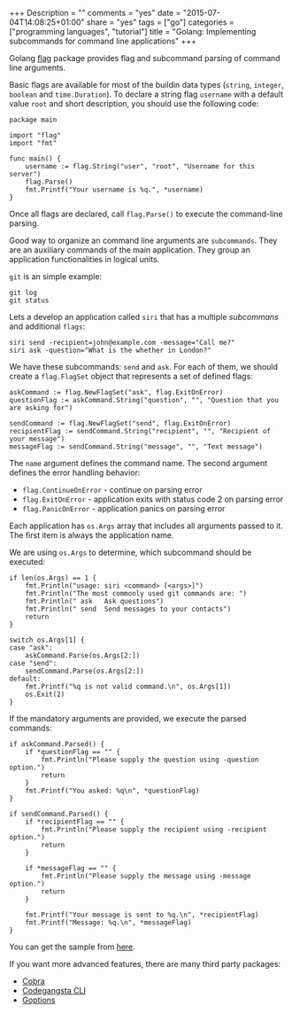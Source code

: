 +++
Description = ""
comments = "yes"
date = "2015-07-04T14:08:25+01:00"
share = "yes"
tags = ["go"]
categories = ["programming languages", "tutorial"]
title = "Golang: Implementing subcommands for command line applications"
+++

Golang [flag](https://golang.org/pkg/flag/) package provides flag and
subcommand parsing of command line arguments.

Basic flags are available for most of the buildin data types (`string`, `integer`,
`boolean` and `time.Duration`). To declare a string flag `username` with a default
value `root` and short description, you should use the following code:

```
package main

import "flag"
import "fmt"

func main() {
    username := flag.String("user", "root", "Username for this server")
    flag.Parse()
    fmt.Printf("Your username is %q.", *username)
}
```

Once all flags are declared, call `flag.Parse()` to execute
the command-line parsing.

Good way to organize an command line arguments are `subcommands`. They are
an auxiliary commands of the main application. They group an application
functionalities in logical units.

`git` is an simple example:

```
git log
git status
```

Lets a develop an application called `siri` that has a
multiple _subcommans_ and additional `flags`:

```
siri send -recipient=john@example.com -message="Call me?"
siri ask -question="What is the whether in London?"
```

We have these subcommands: `send` and `ask`. For each of them,
we should create a `flag.FlagSet` object that represents a set of defined flags:

```
askCommand := flag.NewFlagSet("ask", flag.ExitOnError)
questionFlag := askCommand.String("question", "", "Question that you are asking for")

sendCommand := flag.NewFlagSet("send", flag.ExitOnError)
recipientFlag := sendCommand.String("recipient", "", "Recipient of your message")
messageFlag := sendCommand.String("message", "", "Text message")
```

The `name` argument defines the command name. The second argument defines the
error handling behavior:

- `flag.ContinueOnError` - continue on parsing error
- `flag.ExitOnError` - application exits with status code 2 on parsing error
- `flag.PanicOnError` - application panics on parsing error

Each application has `os.Args` array that includes all arguments passed to it.
The first item is always the application name.

We are using `os.Args` to determine, which subcommand should be executed:

```
if len(os.Args) == 1 {
	fmt.Println("usage: siri <command> [<args>]")
	fmt.Println("The most commonly used git commands are: ")
	fmt.Println(" ask   Ask questions")
	fmt.Println(" send  Send messages to your contacts")
	return
}

switch os.Args[1] {
case "ask":
	askCommand.Parse(os.Args[2:])
case "send":
	sendCommand.Parse(os.Args[2:])
default:
	fmt.Printf("%q is not valid command.\n", os.Args[1])
	os.Exit(2)
}
```

If the mandatory arguments are provided, we execute the parsed commands:

```
if askCommand.Parsed() {
	if *questionFlag == "" {
		fmt.Println("Please supply the question using -question option.")
		return
	}
	fmt.Printf("You asked: %q\n", *questionFlag)
}

if sendCommand.Parsed() {
	if *recipientFlag == "" {
		fmt.Println("Please supply the recipient using -recipient option.")
		return
	}

	if *messageFlag == "" {
		fmt.Println("Please supply the message using -message option.")
		return
	}

	fmt.Printf("Your message is sent to %q.\n", *recipientFlag)
	fmt.Printf("Message: %q.\n", *messageFlag)
}
```

You can get the sample from [here](https://gist.github.com/iamralch/a6f02026270b443d5e46).

If you want more advanced features, there are many third party packages:

- [Cobra](https://github.com/spf13/cobra)
- [Codegangsta CLI](https://github.com/codegangsta/cli)
- [Goptions](https://github.com/voxelbrain/goptions)
